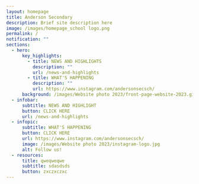 ```yaml
---
layout: homepage
title: Anderson Secondary
description: Brief site description here
image: /images/homepage_school logo.png
permalink: /
notification: ""
sections:
  - hero:
      key_highlights:
        - title: NEWS AND HIGHLIGHTS
          description: ""
          url: /news-and-highlights
        - title: WHAT'S HAPPENING
          description: ""
          url: https://www.instagram.com/andersonsecsch/
      background: /images/Website photo 2023/front-page-website-2023.gif
  - infobar:
      subtitle: NEWS AND HIGHLIGHT
      button: CLICK HERE
      url: /news-and-highlights
  - infopic:
      subtitle: WHAT'S HAPPENING
      button: CLICK HERE
      url: https://www.instagram.com/andersonsecsch/
      image: /images/Website photo 2023/instagram-logo.jpg
      alt: Follow us!
  - resources:
      title: qweqweqwe
      subtitle: sdasdsds
      button: zxczxczxc
---
```

